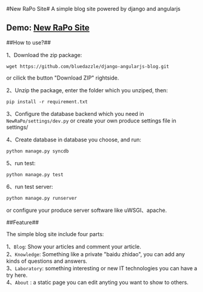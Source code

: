 #New RaPo Site#
A simple blog site powered by django and angularjs

Demo: [New RaPo Site][1]
---

##How to use?##

1、Download the zip package:

    wget https://github.com/bluedazzle/django-angularjs-blog.git

or cilick the button "Download ZIP" rightside.

2、Unzip the package, enter the folder which you unziped, then:

    pip install -r requirement.txt

3、Configure the database backend which you need in `NewRaPo/settings/dev.py` or create your own produce settings file in settings/  

4、Create database in database you choose, and run:

    python manage.py syncdb

5、run test:

    python manage.py test

6、run test server:

    python manage.py runserver

or configure your produce server software like uWSGI、apache.

##Feature##

The simple blog site include four parts:

1、`Blog`: Show your articles and comment your article.  
2、`Knowledge`: Something like a private "baidu zhidao", you can add any kinds of questions and answers.  
3、`Laboratory`: something interesting or new IT technologies you can have a try here.  
4、`About` : a static page you can edit anyting you want to show to others.  

[1]: http://www.rapospectre.com

